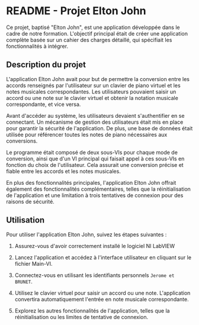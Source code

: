 # README - Projet Elton John

Ce projet, baptisé "Elton John", est une application développée dans le cadre de notre formation. L'objectif principal était de créer une application complète basée sur un cahier des charges détaillé, qui spécifiait les fonctionnalités à intégrer.

## Description du projet

L'application Elton John avait pour but de permettre la conversion entre les accords renseignés par l'utilisateur sur un clavier de piano virtuel et les notes musicales correspondantes. Les utilisateurs pouvaient saisir un accord ou une note sur le clavier virtuel et obtenir la notation musicale correspondante, et vice versa.

Avant d'accéder au système, les utilisateurs devaient s'authentifier en se connectant. Un mécanisme de gestion des utilisateurs était mis en place pour garantir la sécurité de l'application. De plus, une base de données était utilisée pour référencer toutes les notes de piano nécessaires aux conversions.

Le programme était composé de deux sous-VIs pour chaque mode de conversion, ainsi que d'un VI principal qui faisait appel à ces sous-VIs en fonction du choix de l'utilisateur. Cela assurait une conversion précise et fiable entre les accords et les notes musicales.

En plus des fonctionnalités principales, l'application Elton John offrait également des fonctionnalités complémentaires, telles que la réinitialisation de l'application et une limitation à trois tentatives de connexion pour des raisons de sécurité.

## Utilisation

Pour utiliser l'application Elton John, suivez les étapes suivantes :

1. Assurez-vous d'avoir correctement installé le logiciel NI LabVIEW

2. Lancez l'application et accédez à l'interface utilisateur en cliquant sur le fichier Main-VI.

3. Connectez-vous en utilisant les identifiants personnels `Jerome et BRUNET`. 

4. Utilisez le clavier virtuel pour saisir un accord ou une note. L'application convertira automatiquement l'entrée en note musicale correspondante.

5. Explorez les autres fonctionnalités de l'application, telles que la réinitialisation ou les limites de tentative de connexion.

